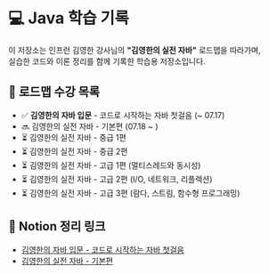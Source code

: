 # 💻 Java 학습 기록

이 저장소는 인프런 김영한 강사님의 **"김영한의 실전 자바"** 로드맵을 따라가며,  
실습한 코드와 이론 정리를 함께 기록한 학습용 저장소입니다.  


## 📘 로드맵 수강 목록
- ✅ **김영한의 자바 입문** - 코드로 시작하는 자바 첫걸음  (~ 07.17)
- 🔜 김영한의 실전 자바 - 기본편  (07.18 ~ )
- ⏳ 김영한의 실전 자바 - 중급 1편  
- ⏳ 김영한의 실전 자바 - 중급 2편  
- ⏳ 김영한의 실전 자바 - 고급 1편 (멀티스레드와 동시성)  
- ⏳ 김영한의 실전 자바 - 고급 2편 (I/O, 네트워크, 리플렉션)  
- ⏳ 김영한의 실전 자바 - 고급 3편 (람다, 스트림, 함수형 프로그래밍)

## 📓 Notion 정리 링크
- [김영한의 자바 입문 - 코드로 시작하는 자바 첫걸음](https://acute-diagnostic-51a.notion.site/22c5d438f16380c2840bc0b977f115a4?source=copy_link)
- [김영한의 실전 자바 - 기본편](https://acute-diagnostic-51a.notion.site/2345d438f16380d39bebf29fd2593c5d?source=copy_link)
